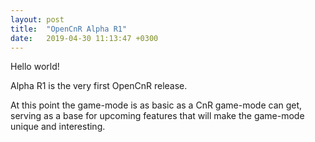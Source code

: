 ```yaml
---
layout: post
title:  "OpenCnR Alpha R1"
date:   2019-04-30 11:13:47 +0300
---
```


Hello world!

Alpha R1 is the very first OpenCnR release.

At this point the game-mode is as basic as a CnR game-mode can get, serving as a base for upcoming features that will make the game-mode unique and interesting.
